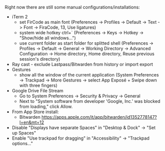Right now there are still some manual configurations/installations:

- iTerm 2
  - set FirCode as main font (Preferences -> Profiles -> Default -> Text -> Font -> FiraCode, 13, Use ligatures)
  - system wide hotkey ctrl+` (Preferences -> Keys -> Hotkey -> "Show/hide all windows...")
  - use current folder as start folder for splitted shell (Preferences -> Profiles -> Default -> General -> Working Directory -> Advanced Configuration -> Home directory, Home directory, Reuse previous session's directory)
- Ray cast - exclude Lastpass/Bitwarden from history or import export
- Gestures
  - show all the window of the current application (System Preferences -> Trackpad ->  More Gestures -> select App Exposé + Swipe down with three fingers)
- Google Drive File Stream
  - Go to System Preferences -> Security & Privacy -> General
  - Next to "System software from developer 'Google, Inc.' was blocked from loading," click Allow.
- From App Store install:
  - Bitwarden https://apps.apple.com/it/app/bitwarden/id1352778147?l=en&mt=12
- Disable "Displays have separate Spaces" in "Desktop & Dock" -> "Set up Spaces"
- Enable "Use trackpad for dragging" in "Accessibility" -> "Trackpad options..."